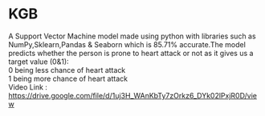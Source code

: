 # KGB
A Support Vector Machine model made using python with libraries such as NumPy,Sklearn,Pandas & Seaborn which is 85.71% accurate.The model predicts whether the person is prone to heart attack or not as it gives us a target value (0&1):<br>
0 being less chance of heart attack <br>
1 being more chance of heart attack <br>
Video Link : https://drive.google.com/file/d/1uj3H_WAnKbTy7zOrkz6_DYk02lPxjR0D/view


